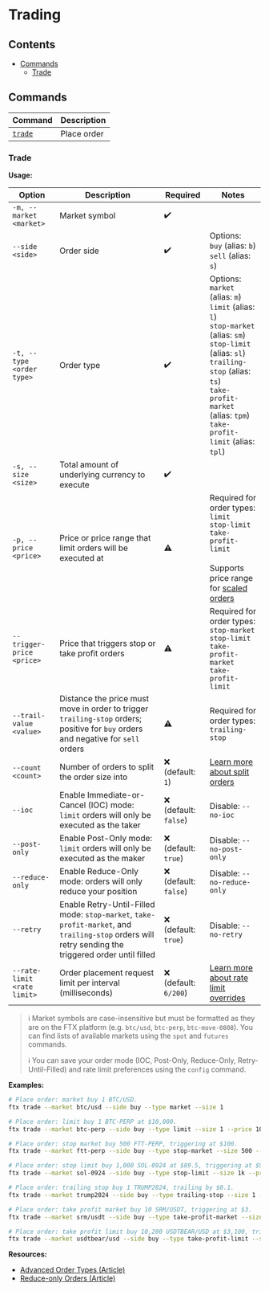# Trading

## Contents

- [Commands](#commands)
  - [Trade](#trade)

## Commands

| Command           | Description |
| ----------------- | ----------- |
| [`trade`](#trade) | Place order |

### Trade

**Usage:**

| Option                      | Description                                                                                                                                         | Required              | Notes                                                                                                                                                                                                                                |
| --------------------------- | --------------------------------------------------------------------------------------------------------------------------------------------------- | --------------------- | ------------------------------------------------------------------------------------------------------------------------------------------------------------------------------------------------------------------------------------ |
| `-m, --market <market>`     | Market symbol                                                                                                                                       | ✔️                    |                                                                                                                                                                                                                                      |
| `--side <side>`             | Order side                                                                                                                                          | ✔️                    | Options:<br>`buy` (alias: `b`)<br>`sell` (alias: `s`)                                                                                                                                                                                |
| `-t, --type <order type>`   | Order type                                                                                                                                          | ✔️                    | Options:<br>`market` (alias: `m`)<br>`limit` (alias: `l`)<br>`stop-market` (alias: `sm`)<br>`stop-limit` (alias: `sl`)<br>`trailing-stop` (alias: `ts`)<br>`take-profit-market` (alias: `tpm`)<br>`take-profit-limit` (alias: `tpl`) |
| `-s, --size <size>`         | Total amount of underlying currency to execute                                                                                                      | ✔️                    |                                                                                                                                                                                                                                      |
| `-p, --price <price>`       | Price or price range that limit orders will be executed at                                                                                          | ⚠️                    | Required for order types:<br>`limit`<br>`stop-limit`<br>`take-profit-limit`<br><br>Supports price range for [scaled orders](./split-and-scaled-orders.md#scaled-orders)                                                              |
| `--trigger-price <price>`   | Price that triggers stop or take profit orders                                                                                                      | ⚠️                    | Required for order types:<br>`stop-market`<br>`stop-limit`<br>`take-profit-market`<br>`take-profit-limit`                                                                                                                            |
| `--trail-value <value>`     | Distance the price must move in order to trigger `trailing-stop` orders; positive for `buy` orders and negative for `sell` orders                   | ⚠️                    | Required for order types:<br>`trailing-stop`                                                                                                                                                                                         |
| `--count <count>`           | Number of orders to split the order size into                                                                                                       | ❌ (default: `1`)     | [Learn more about split orders](./split-and-scaled-orders.md#split-orders)                                                                                                                                                           |
| `--ioc`                     | Enable Immediate-or-Cancel (IOC) mode: `limit` orders will only be executed as the taker                                                            | ❌ (default: `false`) | Disable: `--no-ioc`                                                                                                                                                                                                                  |
| `--post-only`               | Enable Post-Only mode: `limit` orders will only be executed as the maker                                                                            | ❌ (default: `true`)  | Disable: `--no-post-only`                                                                                                                                                                                                            |
| `--reduce-only`             | Enable Reduce-Only mode: orders will only reduce your position                                                                                      | ❌ (default: `false`) | Disable: `--no-reduce-only`                                                                                                                                                                                                          |
| `--retry`                   | Enable Retry-Until-Filled mode: `stop-market`, `take-profit-market`, and `trailing-stop` orders will retry sending the triggered order until filled | ❌ (default: `true`)  | Disable: `--no-retry`                                                                                                                                                                                                                |
| `--rate-limit <rate limit>` | Order placement request limit per interval (milliseconds)                                                                                           | ❌ (default: `6/200`) | [Learn more about rate limit overrides](./rate-limit-overrides.md)                                                                                                                                                                   |

> ℹ️ Market symbols are case-insensitive but must be formatted as they are on the FTX platform (e.g. `btc/usd`, `btc-perp`, `btc-move-0808`). You can find lists of available markets using the `spot` and `futures` commands.
>
> ℹ️ You can save your order mode (IOC, Post-Only, Reduce-Only, Retry-Until-Filled) and rate limit preferences using the `config` command.

**Examples:**

```sh
# Place order: market buy 1 BTC/USD.
ftx trade --market btc/usd --side buy --type market --size 1

# Place order: limit buy 1 BTC-PERP at $10,000.
ftx trade --market btc-perp --side buy --type limit --size 1 --price 10k

# Place order: stop market buy 500 FTT-PERP, triggering at $100.
ftx trade --market ftt-perp --side buy --type stop-market --size 500 --trigger-price 100

# Place order: stop limit buy 1,000 SOL-0924 at $89.5, triggering at $90.5.
ftx trade --market sol-0924 --side buy --type stop-limit --size 1k --price 89.5 --trigger-price 90.5

# Place order: trailing stop buy 1 TRUMP2024, trailing by $0.1.
ftx trade --market trump2024 --side buy --type trailing-stop --size 1 --trail-value 0.1

# Place order: take profit market buy 10 SRM/USDT, triggering at $3.
ftx trade --market srm/usdt --side buy --type take-profit-market --size 10 --trigger-price 3

# Place order: take profit limit buy 10,200 USDTBEAR/USD at $3,100, triggering at $3,000
ftx trade --market usdtbear/usd --side buy --type take-profit-limit --size 10.2k --price 3100 --trigger-price 3000
```

**Resources:**

- [Advanced Order Types (Article)](https://help.ftx.com/hc/en-us/articles/360031896592-Advanced-Order-Types)
- [Reduce-only Orders (Article)](https://help.ftx.com/hc/en-us/articles/360030802012-Reduce-only-Orders)
